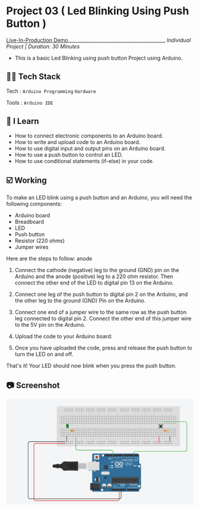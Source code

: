 # Project 03 ( Led Blinking Using Push Button )
[Live-In-Production Demo](https://www.tinkercad.com/things/3H7wpXRHXDJ)_________________________________________ _Individual Project | Duration: 30 Minutes_ <br>
- This is a basic Led Blinking using push button Project using Arduino.

## 👨‍💻 Tech Stack
Tech : `Arduino Programming` `Hardware` <br>

Tools : `Arduino IDE`

## 📝 I Learn
- How to connect electronic components to an Arduino board.
- How to write and upload code to an Arduino board.
- How to use digital input and output pins on an Arduino board.
- How to use a push button to control an LED.
- How to use conditional statements (if-else) in your code.


## ☑️ Working

To make an LED blink using a push button and an Arduino, you will need the following components:

- Arduino board
- Breadboard
- LED
- Push button
- Resistor (220 ohms)
- Jumper wires

Here are the steps to follow: anode

1. Connect the cathode (negative) leg to the ground (GND) pin on the Arduino and the anode (positive) leg to a 220 ohm resistor. Then connect the other end of the LED    to digital pin 13 on the Arduino. 

2. Connect one leg of the push button to digital pin 2 on the Arduino, and the other leg to the ground (GND) Pin on the Arduino.

3. Connect one end of a jumper wire to the same row as the push button leg connected to digital pin 2. Connect the other end of this jumper wire to the 5V pin on the      Arduino.

4. Upload the code to your Arduino board:

5. Once you have uploaded the code, press and release the push button to turn the LED on and off.

That's it! Your LED should now blink when you press the push button.


## 📷 Screenshot

<img src="LED-BLINKING-3.png" alt="Output">


